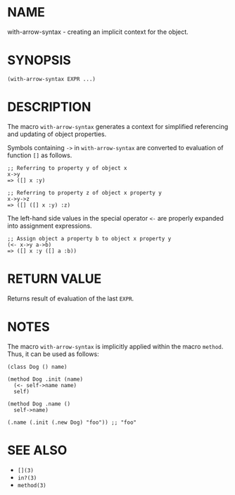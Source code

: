 # NAME
with-arrow-syntax - creating an implicit context for the object.

# SYNOPSIS

    (with-arrow-syntax EXPR ...)

# DESCRIPTION
The macro `with-arrow-syntax` generates a context for simplified referencing and updating of object properties.

Symbols containing `->` in `with-arrow-syntax` are converted to evaluation of function `[]` as follows.

    ;; Referring to property y of object x
    x->y
    => ([] x :y)

    ;; Referring to property z of object x property y
    x->y->z
    => ([] ([] x :y) :z)

The left-hand side values in the special operator `<-` are properly expanded into assignment expressions.

    ;; Assign object a property b to object x property y
    (<- x->y a->b)
    => ([] x :y ([] a :b))

# RETURN VALUE
Returns result of evaluation of the last `EXPR`.

# NOTES
The macro `with-arrow-syntax` is implicitly applied within the macro `method`.  Thus, it can be used as follows:

    (class Dog () name)
    
    (method Dog .init (name)
      (<- self->name name)
      self)
    
    (method Dog .name ()
      self->name)
    
    (.name (.init (.new Dog) "foo")) ;; "foo"

# SEE ALSO
- `[](3)`
- `in?(3)`
- `method(3)`
